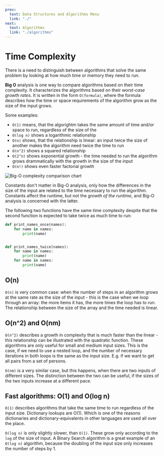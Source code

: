 ```yaml
---
prev:
  text: Data Structures and Algorithms Menu
  link: "./"
next:
  text: Algorithms
  link: "./algorithms"
---
```


# Time Complexity

There is a need to distinguish between algorithms that solve the same problem by looking at how much time or memory they need to run.

**Big O** analysis is one way to compare algorithms based on their time complexity. It characterizes the algorithms based on their _worst-case growth rates_. It is written in the form `O(formula)`, where the formula describes how the time or space requirements of the algorithm grow as the size of the input grows.

Some examples:

- `O(1)` means, that the algorightm takes the same amount of time and/or space to run, regardless of the size of the
- `O(log n)` shows a logarithmic relationship
- `O(n)` shows, that the relationship is linear: an input twice the size of another makes the algorithm need twice the time to run
- `O(n^2)` shows a squared relationship
- `O(2^n)` shows exponential growth - the time needed to run the algorithm grows drammatically with the growth in the size of the input
- `O(n!)` shows even faster factorial growth

![Big-O complexity comparison chart](https://miro.medium.com/v2/resize:fit:4800/format:webp/1*5ZLci3SuR0zM_QlZOADv8Q.jpeg)

Constants don't matter in Big-O analysis, only how the differences in the size of the input are related to the time necessary to run the algorithm. Constants affect the runtime, but not the _growth of the runtime_, and Big-O analysis is concerned with the latter.

The following two functions have the same time complexity despite that the second function is expected to take twice as much time to run:

```python
def print_names_once(names):
    for name in names:
        print(name)


def print_names_twice(names):
    for name in names:
        print(name)
    for name in names:
        print(name)
```

## O(n)

`O(n)` is very common case: when the number of steps in an algorithm grows at the same rate as the size of the input - this is the case when we loop through an array: the more items it has, the more times the loop has to run. The relationship between the size of the array and the time needed is linear.

## O(n^2) and O(nm)

`O(n^2)` describes a growth in complexity that is much faster than the linear - this relationship can be illustrated with the quadratic function. These algorithms are only useful for small and medium input sizes. This is the case, if we need to use a nested loop, and the number of necessary iterations in both loops is the same as the input size. E.g. if we want to get all pairs from a set of persons.

`O(nm)` is a very similar case, but this happens, when there are two inputs of different sizes. The distinction between the two can be useful, if the sizes of the two inputs increase at a different pace.

## Fast algorithms: O(1) and O(log n)

`O(1)` describes algorithms that take the same time to run regardless of the input size. Dictionary lookups are O(1). Which is one of the reasons dictionaries and dictionary-equivalents in other languages are used all over the place.

`O(log n)` is only slightly slower, than `O(1)`. These grow only according to the `log` of the size of input. A Binary Search algorithm is a great example of an `O(log n)` algorithm, because the doubling of the input size only increases the number of steps by 1.
